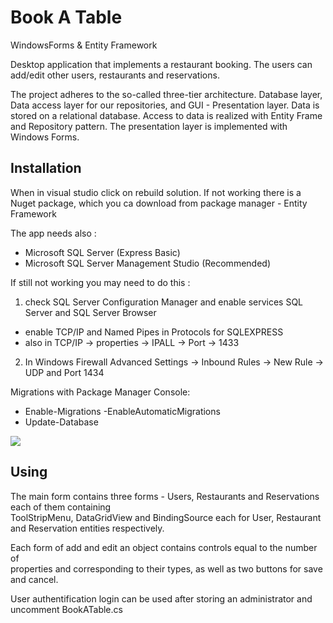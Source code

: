 # Book A Table
WindowsForms & Entity Framework

Desktop application that implements a restaurant booking. The users can add/edit other users, restaurants and reservations.

The project adheres to the so-called three-tier architecture. Database layer, Data access layer for our repositories, and GUI - Presentation layer.
Data is stored on a relational database. Access to data is realized with Entity
Frame and Repository pattern. The presentation layer is implemented with Windows
Forms.

## Installation
When in visual studio click on rebuild solution. 
If not working there is a Nuget package, which you ca download from package manager - Entity Framework

The app needs also :
 - Microsoft SQL Server (Express Basic)
 - Microsoft SQL Server Management Studio (Recommended)
 
 
 If still not working you may need to do this : 
 
1. check SQL Server Configuration Manager and enable services SQL Server and SQL Server Browser
 - enable TCP/IP and Named Pipes in Protocols for SQLEXPRESS
 - also in TCP/IP -> properties -> IPALL -> Port -> 1433
2. In Windows Firewall Advanced Settings -> Inbound Rules -> New Rule -> UDP and Port 1434


 Migrations with Package Manager Console: 
 
 - Enable-Migrations -EnableAutomaticMigrations
 - Update-Database
 
<img src="https://image.ibb.co/mOVASp/bookatable.png">


## Using

The main form contains three forms - Users, Restaurants and Reservations each of them containing   
ToolStripMenu, DataGridView and BindingSource each for User, Restaurant and Reservation entities respectively.  

Each form of add and edit an object contains controls equal to the number of  
properties and corresponding to their types, as well as two buttons for save and cancel.

User authentification login can be used after storing an administrator and uncomment BookATable.cs
